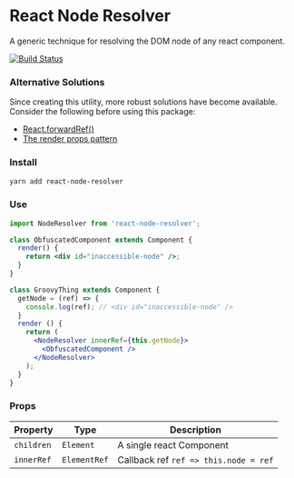# React Node Resolver

A generic technique for resolving the DOM node of any react component.

[![Build Status](https://travis-ci.org/jossmac/react-node-resolver.svg?branch=master)](https://travis-ci.org/jossmac/react-node-resolver)

### Alternative Solutions

Since creating this utility, more robust solutions have become available. Consider the following before using this package:

- [React.forwardRef()](https://reactjs.org/docs/forwarding-refs.html)
- [The render props pattern](https://reactjs.org/docs/render-props.html)

### Install

```bash
yarn add react-node-resolver
```

### Use

```jsx
import NodeResolver from 'react-node-resolver';

class ObfuscatedComponent extends Component {
  render() {
    return <div id="inaccessible-node" />;
  }
}

class GroovyThing extends Component {
  getNode = (ref) => {
    console.log(ref); // <div id="inaccessible-node" />
  }
  render () {
    return (
      <NodeResolver innerRef={this.getNode}>
        <ObfuscatedComponent />
      </NodeResolver>
    );
  }
}
```

### Props

| Property         | Type         | Description |
| ---------------- | ------------ | ----------- |
| `children`       | `Element`    | A single react Component |
| `innerRef`       | `ElementRef` | Callback ref `ref => this.node = ref` |
